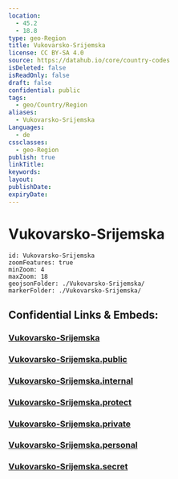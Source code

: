 ```yaml
---
location:
  - 45.2
  - 18.8
type: geo-Region
title: Vukovarsko-Srijemska
license: CC BY-SA 4.0
source: https://datahub.io/core/country-codes
isDeleted: false
isReadOnly: false
draft: false
confidential: public
tags:
  - geo/Country/Region
aliases:
  - Vukovarsko-Srijemska
Languages:
  - de
cssclasses:
  - geo-Region
publish: true
linkTitle:
keywords:
layout:
publishDate:
expiryDate:
---
```


# Vukovarsko-Srijemska

```leaflet
id: Vukovarsko-Srijemska
zoomFeatures: true 
minZoom: 4 
maxZoom: 18
geojsonFolder: ./Vukovarsko-Srijemska/
markerFolder: ./Vukovarsko-Srijemska/
```


## Confidential Links & Embeds: 

### [Vukovarsko-Srijemska](/_Standards/Earth/Continent/Europe/Europe~Central/Croatia/Counties/Vukovarsko-Srijemska.md) 

### [Vukovarsko-Srijemska.public](/_public/Earth/Continent/Europe/Europe~Central/Croatia/Counties/Vukovarsko-Srijemska.public.md) 

### [Vukovarsko-Srijemska.internal](/_internal/Earth/Continent/Europe/Europe~Central/Croatia/Counties/Vukovarsko-Srijemska.internal.md) 

### [Vukovarsko-Srijemska.protect](/_protect/Earth/Continent/Europe/Europe~Central/Croatia/Counties/Vukovarsko-Srijemska.protect.md) 

### [Vukovarsko-Srijemska.private](/_private/Earth/Continent/Europe/Europe~Central/Croatia/Counties/Vukovarsko-Srijemska.private.md) 

### [Vukovarsko-Srijemska.personal](/_personal/Earth/Continent/Europe/Europe~Central/Croatia/Counties/Vukovarsko-Srijemska.personal.md) 

### [Vukovarsko-Srijemska.secret](/_secret/Earth/Continent/Europe/Europe~Central/Croatia/Counties/Vukovarsko-Srijemska.secret.md)

